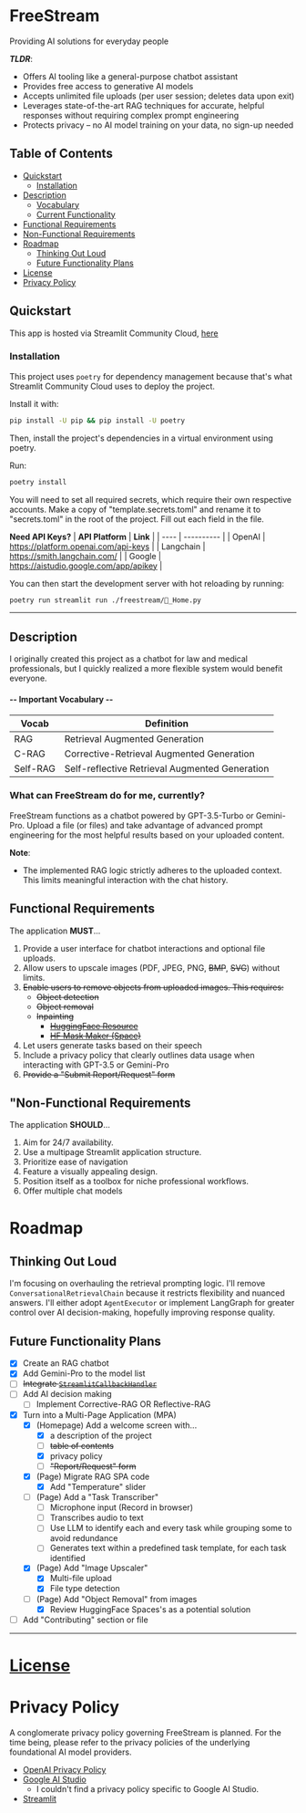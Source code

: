 # FreeStream

Providing AI solutions for everyday people

***TLDR***:
- Offers AI tooling like a general-purpose chatbot assistant
- Provides free access to generative AI models
- Accepts unlimited file uploads (per user session; deletes data upon exit)
- Leverages state-of-the-art RAG techniques for accurate, helpful responses without requiring complex prompt engineering
- Protects privacy – no AI model training on your data, no sign-up needed

## Table of Contents

- [Quickstart](#quickstart)
  - [Installation](#installation)
- [Description](#description)
  - [Vocabulary](#critical-vocabulary)
  - [Current Functionality](#what-can-freestream-do-for-me-currently)
- [Functional Requirements](#functional-requirements)
- [Non-Functional Requirements](#non-functional-requirements)
- [Roadmap](#roadmap)
  - [Thinking Out Loud](#thinking-out-loud) 
  - [Future Functionality Plans](#future-functionality-plans)
- [License](./LICENSE)
- [Privacy Policy](#privacy-policy)

## Quickstart

This app is hosted via Streamlit Community Cloud, [here](https://freestream.streamlit.app/ "Current Version: 3.0.0")

### Installation

This project uses `poetry` for dependency management because that's what Streamlit Community Cloud uses to deploy the project.

Install it with:
```bash
pip install -U pip && pip install -U poetry
```

Then, install the project's dependencies in a virtual environment using poetry. 

Run:

```bash
poetry install
```

You will need to set all required secrets, which require their own respective accounts.
Make a copy of "template.secrets.toml" and rename it to "secrets.toml" in the root of the project. Fill out each field in the file.

**Need API Keys?**
| **API Platform** | **Link** |
| ---- | ---------- |
| OpenAI | https://platform.openai.com/api-keys |
| Langchain | https://smith.langchain.com/ |
| Google | https://aistudio.google.com/app/apikey |

You can then start the development server with hot reloading by running:

```bash
poetry run streamlit run ./freestream/🏡_Home.py
```

---

## Description
I originally created this project as a chatbot for law and medical professionals, but I quickly realized a more flexible system would benefit everyone.

#### -- **Important Vocabulary** --

| **Vocab** | **Definition** |
| ---- | ---------- |
| RAG | Retrieval Augmented Generation |
| C-RAG | Corrective-Retrieval Augmented Generation |
| Self-RAG | Self-reflective Retrieval Augmented Generation |

### What can FreeStream do for me, currently?

FreeStream functions as a chatbot powered by GPT-3.5-Turbo or Gemini-Pro. Upload a file (or files) and take advantage of advanced prompt engineering for the most helpful results based on your uploaded content.

**Note**:
* The implemented RAG logic strictly adheres to the uploaded context. This limits meaningful interaction with the chat history.

## Functional Requirements

The application **MUST**...
1. Provide a user interface for chatbot interactions and optional file uploads.
2. Allow users to upscale images (PDF, JPEG, PNG, ~~BMP~~, ~~SVG~~) without limits.
3. ~~Enable users to remove objects from uploaded images. This requires:~~
    * ~~Object detection~~
    * ~~Object removal~~
    * ~~Inpainting~~
      * ~~[HuggingFace Resource](https://huggingface.co/docs/diffusers/en/using-diffusers/inpaint)~~
      * ~~[HF Mask Maker (Space)](https://huggingface.co/spaces/daethyra/inpaint-mask-maker)~~
4. Let users generate tasks based on their speech
5. Include a privacy policy that clearly outlines data usage when interacting with GPT-3.5 or Gemini-Pro
6. ~~Provide a "Submit Report/Request" form~~

## "Non-Functional Requirements

The application **SHOULD**...
1. Aim for 24/7 availability.
2. Use a multipage Streamlit application structure.
3. Prioritize ease of navigation
4. Feature a visually appealing design.
5. Position itself as a toolbox for niche professional workflows.
6. Offer multiple chat models

# Roadmap

## Thinking Out Loud
I'm focusing on overhauling the retrieval prompting logic. I'll remove `ConversationalRetrievalChain` because it restricts flexibility and nuanced answers. I'll either adopt `AgentExecutor` or implement LangGraph for greater control over AI decision-making, hopefully improving response quality.

## Future Functionality Plans

- [x] Create an RAG chatbot
- [x] Add Gemini-Pro to the model list
- [ ] ~~Integrate [`StreamlitCallbackHandler`](https://api.python.langchain.com/en/latest/callbacks/langchain_community.callbacks.streamlit.streamlit_callback_handler.StreamlitCallbackHandler.html "Python API Documentation")~~
- [ ] Add AI decision making
  - [ ] Implement Corrective-RAG OR Reflective-RAG
- [x] Turn into a Multi-Page Application (MPA)
  - [x] (Homepage) Add a welcome screen with...
    - [x] a description of the project
    - [ ] ~~table of contents~~
    - [x] privacy policy
    - [ ] ~~"Report/Request" form~~
  - [x] (Page) Migrate RAG SPA code
    - [x] Add "Temperature" slider
  - [ ] (Page) Add a "Task Transcriber"
    - [ ] Microphone input (Record in browser)
    - [ ] Transcribes audio to text
    - [ ] Use LLM to identify each and every task while grouping some to avoid redundance
    - [ ] Generates text within a predefined task template, for each task identified
  - [x] (Page) Add "Image Upscaler"
    - [x] Multi-file upload
    - [x] File type detection
  - [ ] (Page) Add "Object Removal" from images
    - [x] Review HuggingFace Spaces's as a potential solution
- [ ] Add "Contributing" section or file

---

# [License](./LICENSE)

# Privacy Policy
A conglomerate privacy policy governing FreeStream is planned. For the time being, please refer to the privacy policies of the underlying foundational AI model providers.

- [OpenAI Privacy Policy](https://openai.com/policies/privacy-policy)
- [Google AI Studio](https://transparency.google/our-policies/privacy-policy-terms-of-service/)
  - I couldn't find a privacy policy specific to Google AI Studio.
- [Streamlit](https://streamlit.io/privacy-policy/)